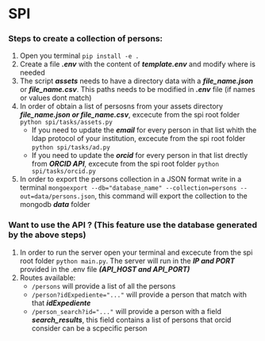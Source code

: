 # SPI

### Steps to create a collection of persons:
1. Open you terminal ``pip install -e .``
2. Create a file ***.env***  with the content of ***template.env*** and modify where is needed
3. The script ***assets*** needs to have a directory data with a ***file_name.json*** or ***file_name.csv***. This paths needs to be modified in ***.env*** file (if names or values dont match)
4. In order of obtain a list of persosns from your assets directory ***file_name.json or file_name.csv***, excecute from the spi root folder ``python spi/tasks/assets.py``
   * If you need to update the ***email*** for every person in that list whith the ldap protocol of your institution, excecute from the spi root folder ``python spi/tasks/ad.py``
   * If you need to update the ***orcid*** for every person in that list drectly from ***ORCID API***, excecute from the spi root folder ``python spi/tasks/orcid.py``
4. In order to export the persons collection in a JSON format write in a terminal ``mongoexport --db="database_name" --collection=persons --out=data/persons.json``, this command will export the collection to the mongodb ***data*** folder


### Want to use the API ? (This feature use the database generated by the above steps)
1. In order to run the server open your terminal and excecute from the spi root folder ``python main.py``. The server will run in the ***IP and PORT*** provided in the .env file ***(API_HOST and API_PORT)***
2. Routes available:
   * ``/persons`` will provide a list of all the persons
   * ``/person?idExpediente="..."`` will provide a person that match with that ***idExpediente***
   * ``/person_search?id="..."`` will provide a person with a field ***search_results***, this field contains a list of persons that orcid consider can be a scpecific person
